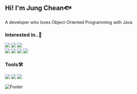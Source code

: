 ## Hi! I'm Jung Chean🐟 
A developer who loves Object-Oriented Programming with Java

### Interested in..🐠 
<img src="https://img.shields.io/badge/Java-007396?style=flat-square&logo=Java&logoColor=white"/> <img src="https://img.shields.io/badge/SpringBoot-6DB33F?style=flat-square&logo=SpringBoot&logoColor=white"/> <img src="https://img.shields.io/badge/MySQL-4479A1?style=flat-square&logo=MySQL&logoColor=white"/>  
<img src="https://img.shields.io/badge/HTML5-E34F26?style=flat-square&logo=HTML5&logoColor=white"/>  <img src="https://img.shields.io/badge/CSS3-1572B6?style=flat-square&logo=CSS3&logoColor=white"/> <img src="https://img.shields.io/badge/JavaScript-F7DF1E?style=flat-square&logo=JavaScript&logoColor=white"/> <img src="https://img.shields.io/badge/AngularJS-E23237?style=flat-square&logo=AngularJS&logoColor=white"/> 



### Tools🛠 
<img src="https://img.shields.io/badge/IntelliJ-000000?style=flat-square&logo=IntelliJ IDEA&logoColor=white"/> <img src="https://img.shields.io/badge/VisualStudioCode-007ACC?style=flat-square&logo=Visual Studio Code&logoColor=white"/> <img src="https://img.shields.io/badge/Atom-66595C?style=flat-square&logo=Atom&logoColor=white"/>
 
![Footer](https://capsule-render.vercel.app/api?height=130&type=waving&color=0:72FFFF,100:0096FF&section=footer)
<!--
**jungchaen/jungchaen** is a ✨ _special_ ✨ repository because its `README.md` (this file) appears on your GitHub profile.



